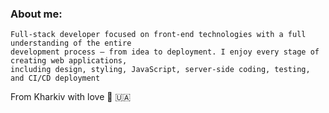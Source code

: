### About me:

```
Full-stack developer focused on front-end technologies with a full understanding of the entire
development process — from idea to deployment. I enjoy every stage of creating web applications,
including design, styling, JavaScript, server-side coding, testing, and CI/CD deployment
```

From Kharkiv with love :love_letter: :ukraine:
<!--
**VladyslavKa/VladyslavKa** is a ✨ _special_ ✨ repository because its `README.md` (this file) appears on your GitHub profile.

Here are some ideas to get you started:

- 🔭 I’m currently working on ...
- 🌱 I’m currently learning ...
- 👯 I’m looking to collaborate on ...
- 🤔 I’m looking for help with ...
- 💬 Ask me about ...
- 📫 How to reach me: ...
- 😄 Pronouns: ...
- ⚡ Fun fact: ...
-->
